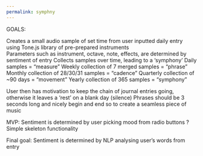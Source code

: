 ```yaml
---
permalink: symphny
---
```

GOALS:

Creates a small audio sample of set time from user inputted daily entry using Tone.js library of pre-prepared instruments  
Parameters such as instrument, octave, note, effects, are determined by sentiment of entry 
Collects samples over time, leading to a ‘symphony’ 
Daily samples = “measure”
Weekly collection of 7 merged samples = “phrase”
Monthly collection of 28/30/31 samples = “cadence”
Quarterly collection of ~90 days = “movement”
Yearly collection of 365 samples = “symphony”


User then has motivation to keep the chain of journal entries going, otherwise it leaves a ‘rest’ on a blank day (silence) 
Phrases should be 3 seconds long and nicely begin and end so to create a seamless piece of music 



MVP:
Sentiment is determined by user picking mood from radio buttons ? Simple skeleton functionality 

Final goal:
Sentiment is determined by NLP analysing user’s words from entry